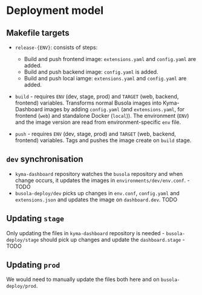 # Deployment model

## Makefile targets

- `release-{ENV}`: consists of steps:

  - Build and push frontend image: `extensions.yaml` and `config.yaml` are added.
  - Build and push backend image: `config.yaml` is added.
  - Build and push local iamge: `extensions.yaml` and `config.yaml` are added.

- `build` - requires `ENV` (dev, stage, prod) and `TARGET` (web, backend, frontend) variables. Transforms normal Busola images into Kyma-Dashboard images by adding `config.yaml` (and `extensions.yaml`, for frontend (`web`) and standalone Docker (`local`)). The environment (`ENV`) and the image version are read from environment-specific `env` file.

- `push` - requires `ENV` (dev, stage, prod) and `TARGET` (web, backend, frontend) variables. Tags and pushes the image create on `build` stage.

## `dev` synchronisation

- `kyma-dashboard` repository watches the `busola` repository and when change occurs, it updates the images in `environments/dev/env.conf`. - TODO
- `busola-deploy/dev` picks up changes in `env.conf`, `config.yaml` and `extensions.json` and updates the image on `dashboard.dev`. TODO

## Updating `stage`

Only updating the files in `kyma-dashboard` repository is needed - `busola-deploy/stage` should pick up changes and update the `dashboard.stage` - TODO

## Updating `prod`

We would need to manually update the files both here and on `busola-deploy/prod`.

